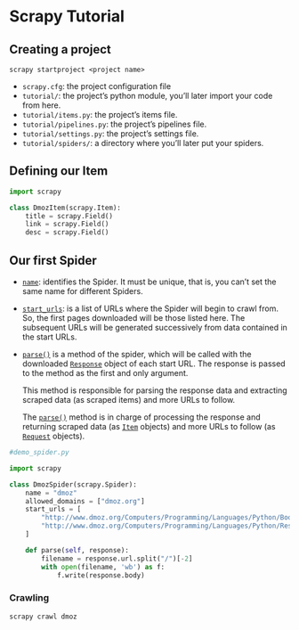 # Scrapy Tutorial

## Creating a project[](https://scrapy2.readthedocs.io/en/latest/intro/tutorial.html#creating-a-project "Permalink to this headline")

`scrapy startproject <project name>`

- `scrapy.cfg`: the project configuration file
- `tutorial/`: the project’s python module, you’ll later import your code from here.
- `tutorial/items.py`: the project’s items file.
- `tutorial/pipelines.py`: the project’s pipelines file.
- `tutorial/settings.py`: the project’s settings file.
- `tutorial/spiders/`: a directory where you’ll later put your spiders.

## Defining our Item[](https://scrapy2.readthedocs.io/en/latest/intro/tutorial.html#defining-our-item "Permalink to this headline")

```py
import scrapy

class DmozItem(scrapy.Item):
    title = scrapy.Field()
    link = scrapy.Field()
    desc = scrapy.Field()
```

## Our first Spider[](https://scrapy2.readthedocs.io/en/latest/intro/tutorial.html#our-first-spider "Permalink to this headline")

- [`name`](https://scrapy2.readthedocs.io/en/latest/topics/spiders.html#scrapy.spider.Spider.name "scrapy.spider.Spider.name"): identifies the Spider. It must be unique, that is, you can’t set the same name for different Spiders.
    
- [`start_urls`](https://scrapy2.readthedocs.io/en/latest/topics/spiders.html#scrapy.spider.Spider.start_urls "scrapy.spider.Spider.start_urls"): is a list of URLs where the Spider will begin to crawl from. So, the first pages downloaded will be those listed here. The subsequent URLs will be generated successively from data contained in the start URLs.
    
- [`parse()`](https://scrapy2.readthedocs.io/en/latest/topics/spiders.html#scrapy.spider.Spider.parse "scrapy.spider.Spider.parse") is a method of the spider, which will be called with the downloaded [`Response`](https://scrapy2.readthedocs.io/en/latest/topics/request-response.html#scrapy.http.Response "scrapy.http.Response") object of each start URL. The response is passed to the method as the first and only argument.
    
    This method is responsible for parsing the response data and extracting scraped data (as scraped items) and more URLs to follow.
    
    The [`parse()`](https://scrapy2.readthedocs.io/en/latest/topics/spiders.html#scrapy.spider.Spider.parse "scrapy.spider.Spider.parse") method is in charge of processing the response and returning scraped data (as [`Item`](https://scrapy2.readthedocs.io/en/latest/topics/items.html#scrapy.item.Item "scrapy.item.Item") objects) and more URLs to follow (as [`Request`](https://scrapy2.readthedocs.io/en/latest/topics/request-response.html#scrapy.http.Request "scrapy.http.Request") objects).



```py
#demo_spider.py

import scrapy

class DmozSpider(scrapy.Spider):
    name = "dmoz"
    allowed_domains = ["dmoz.org"]
    start_urls = [
        "http://www.dmoz.org/Computers/Programming/Languages/Python/Books/",
        "http://www.dmoz.org/Computers/Programming/Languages/Python/Resources/"
    ]

    def parse(self, response):
        filename = response.url.split("/")[-2]
        with open(filename, 'wb') as f:
            f.write(response.body)
```

### Crawling[](https://scrapy2.readthedocs.io/en/latest/intro/tutorial.html#crawling "Permalink to this headline")

`scrapy crawl dmoz`


